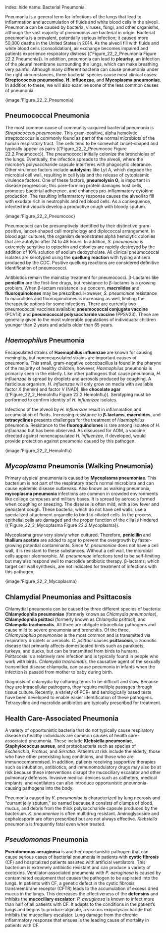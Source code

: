 index: hide
name: Bacterial Pneumonia

Pneumonia is a general term for infections of the lungs that lead to inflammation and accumulation of fluids and white blood cells in the alveoli. Pneumonia can be caused by bacteria, viruses, fungi, and other organisms, although the vast majority of pneumonias are bacterial in origin. Bacterial pneumonia is a prevalent, potentially serious infection; it caused more 50,000 deaths in the United States in 2014. As the alveoli fill with fluids and white blood cells (consolidation), air exchange becomes impaired and patients experience respiratory distress ({'Figure_22_2_Pneumonia Figure 22.2.Pneumonia}). In addition, pneumonia can lead to  **pleurisy**, an infection of the pleural membrane surrounding the lungs, which can make breathing very painful. Although many different bacteria can cause pneumonia under the right circumstances, three bacterial species cause most clinical cases:  **Streptococcus pneumoniae**,  **H. influenzae**, and  **Mycoplasma pneumoniae**. In addition to these, we will also examine some of the less common causes of pneumonia.


{image:'Figure_22_2_Pneumonia}
        

## Pneumococcal Pneumonia

The most common cause of community-acquired bacterial pneumonia is  *Streptococcus pneumoniae*. This gram-positive, alpha hemolytic streptococcus is commonly found as part of the normal microbiota of the human respiratory tract. The cells tend to be somewhat lancet-shaped and typically appear as pairs ({'Figure_22_2_Pneumococ Figure 22.2.Pneumococ}). The pneumococci initially colonize the bronchioles of the lungs. Eventually, the infection spreads to the alveoli, where the microbe’s polysaccharide capsule interferes with phagocytic clearance. Other virulence factors include  **autolysin**s like Lyt A, which degrade the microbial cell wall, resulting in cell lysis and the release of cytoplasmic virulence factors. One of these factors,  **pneumolysin O**, is important in disease progression; this pore-forming protein damages host cells, promotes bacterial adherence, and enhances pro-inflammatory cytokine production. The resulting inflammatory response causes the alveoli to fill with exudate rich in neutrophils and red blood cells. As a consequence, infected individuals develop a productive cough with bloody sputum.


{image:'Figure_22_2_Pneumococ}
        

Pneumococci can be presumptively identified by their distinctive gram-positive, lancet-shaped cell morphology and diplococcal arrangement. In blood agar cultures, the organism demonstrates alpha hemolytic colonies that are autolytic after 24 to 48 hours. In addition,  *S. pneumoniae* is extremely sensitive to optochin and colonies are rapidly destroyed by the addition of 10% solution of sodium deoxycholate. All clinical pneumococcal isolates are serotyped using the  **quellung reaction** with typing antisera produced by the CDC. Positive quellung reactions are considered definitive identification of pneumococci.

Antibiotics remain the mainstay treatment for pneumococci. β-Lactams like  **penicillin** are the first-line drugs, but resistance to β-lactams is a growing problem. When β-lactam resistance is a concern,  **macrolides** and  **fluoroquinolones** may be prescribed. However,  *S. pneumoniae* resistance to macrolides and fluoroquinolones is increasing as well, limiting the therapeutic options for some infections. There are currently two pneumococcal vaccines available:  **pneumococcal conjugate vaccine** (PCV13) and  **pneumococcal polysaccharide vaccine** (PPSV23). These are generally given to the most vulnerable populations of individuals: children younger than 2 years and adults older than 65 years.

##  *Haemophilus* Pneumonia

Encapsulated strains of  **Haemophilus influenzae** are known for causing meningitis, but nonencapsulated strains are important causes of pneumonia. This small, gram-negative coccobacillus is found in the pharynx of the majority of healthy children; however,  *Haemophilus* pneumonia is primarily seen in the elderly. Like other pathogens that cause pneumonia,  *H. influenzae* is spread by droplets and aerosols produced by coughing. A fastidious organism,  *H. influenzae* will only grow on media with available factor X (hemin) and factor V (NAD), like  **chocolate agar** ({'Figure_22_2_HemoInflu Figure 22.2.HemoInflu}). Serotyping must be performed to confirm identity of  *H. influenzae* isolates.

Infections of the alveoli by  *H. influenzae* result in inflammation and accumulation of fluids. Increasing resistance to  **β-lactams**,  **macrolides**, and  **tetracyclines** presents challenges for the treatment of  *Haemophilus* pneumonia. Resistance to the  **fluoroquinolones** is rare among isolates of  *H. influenzae* but has been observed. As discussed for AOM, a vaccine directed against nonencapsulated  *H. influenzae,* if developed, would provide protection against pneumonia caused by this pathogen.


{image:'Figure_22_2_HemoInflu}
        

##  *Mycoplasma* Pneumonia (Walking Pneumonia)

Primary atypical pneumonia is caused by  **Mycoplasma pneumoniae**. This bacterium is not part of the respiratory tract’s normal microbiota and can cause epidemic disease outbreaks. Also known as walking pneumonia,  **mycoplasma pneumonia** infections are common in crowded environments like college campuses and military bases. It is spread by aerosols formed when coughing or sneezing. The disease is often mild, with a low fever and persistent cough. These bacteria, which do not have cell walls, use a specialized attachment organelle to bind to ciliated cells. In the process, epithelial cells are damaged and the proper function of the cilia is hindered ({'Figure_22_2_Mycoplasma Figure 22.2.Mycoplasma}).

Mycoplasma grow very slowly when cultured. Therefore,  **penicillin** and  **thallium acetate** are added to agar to prevent the overgrowth by faster-growing potential contaminants. Since  *M. pneumoniae* does not have a cell wall, it is resistant to these substances. Without a cell wall, the microbial cells appear pleomorphic.  *M. pneumoniae* infections tend to be self-limiting but may also respond well to macrolide antibiotic therapy. β-lactams, which target cell wall synthesis, are not indicated for treatment of infections with this pathogen.


{image:'Figure_22_2_Mycoplasma}
        

## Chlamydial Pneumonias and Psittacosis

Chlamydial pneumonia can be caused by three different species of bacteria:  **Chlamydophila pneumoniae** (formerly known as  *Chlamydia pneumoniae*),  **Chlamydophila psittaci** (formerly known as  *Chlamydia psittaci*), and  **Chlamydia trachomatis**. All three are obligate intracellular pathogens and cause mild to severe pneumonia and bronchitis. Of the three,  *Chlamydophila pneumoniae* is the most common and is transmitted via respiratory droplets or aerosols.  *C. psittaci* causes  **psittacosis**, a zoonotic disease that primarily affects domesticated birds such as parakeets, turkeys, and ducks, but can be transmitted from birds to humans. Psittacosis is a relatively rare infection and is typically found in people who work with birds.  *Chlamydia trachomatis,* the causative agent of the sexually transmitted disease chlamydia, can cause pneumonia in infants when the infection is passed from mother to baby during birth.

Diagnosis of chlamydia by culturing tends to be difficult and slow. Because they are intracellular pathogens, they require multiple passages through tissue culture. Recently, a variety of PCR- and serologically based tests have been developed to enable easier identification of these pathogens. Tetracycline and macrolide antibiotics are typically prescribed for treatment.

## Health Care-Associated Pneumonia

A variety of opportunistic bacteria that do not typically cause respiratory disease in healthy individuals are common causes of health care-associated pneumonia. These include  **Klebsiella pneumoniae**,  **Staphylococcus aureus**, and proteobacteria such as species of  *Escherichia*,  *Proteus*, and  *Serratia*. Patients at risk include the elderly, those who have other preexisting lung conditions, and those who are immunocompromised. In addition, patients receiving supportive therapies such as intubation, antibiotics, and immunomodulatory drugs may also be at risk because these interventions disrupt the mucociliary escalator and other pulmonary defenses. Invasive medical devices such as catheters, medical implants, and ventilators can also introduce opportunistic pneumonia-causing pathogens into the body.

Pneumonia caused by  *K. pneumoniae* is characterized by lung necrosis and “currant jelly sputum,” so named because it consists of clumps of blood, mucus, and debris from the thick polysaccharide capsule produced by the bacterium.  *K. pneumoniae* is often multidrug resistant. Aminoglycoside and cephalosporin are often prescribed but are not always effective.  *Klebsiella* pneumonia is frequently fatal even when treated.

##  *Pseudomonas* Pneumonia

 **Pseudomonas aeruginosa** is another opportunistic pathogen that can cause serious cases of bacterial pneumonia in patients with  **cystic fibrosis** (CF) and hospitalized patients assisted with artificial ventilators. This bacterium is extremely antibiotic resistant and can produce a variety of exotoxins. Ventilator-associated pneumonia with  *P. aeruginosa* is caused by contaminated equipment that causes the pathogen to be aspirated into the lungs. In patients with CF, a genetic defect in the cystic fibrosis transmembrane receptor (CFTR) leads to the accumulation of excess dried mucus in the lungs. This decreases the effectiveness of the  **defensins** and inhibits the  **mucociliary escalator**.  *P. aeruginosa* is known to infect more than half of all patients with CF. It adapts to the conditions in the patient’s lungs and begins to produce alginate, a viscous exopolysaccharide that inhibits the mucociliary escalator. Lung damage from the chronic inflammatory response that ensues is the leading cause of mortality in patients with CF.
